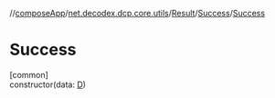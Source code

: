 //[composeApp](../../../../index.md)/[net.decodex.dcp.core.utils](../../index.md)/[Result](../index.md)/[Success](index.md)/[Success](-success.md)

# Success

[common]\
constructor(data: [D](index.md))
